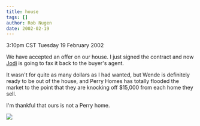 ```yaml
---
title: house
tags: []
author: Rob Nugen
date: 2002-02-19
---
```


<title></title>
<p class=date>3:10pm CST Tuesday 19 February 2002</p>

<p>We have accepted an offer on our house.  I just signed the contract
and now <a href="http://www.jodilynn.net">Jodi</a> is going to fax it
back to the buyer's agent.</p>

<p>It wasn't for quite as many dollars as I had wanted, but Wende is
definitely ready to be out of the house, and Perry Homes has totally
flooded the market to the point that they are knocking off $15,000
from each home they sell.</p>

<p>I'm thankful that ours is not a Perry home.</p>

<p><img src='/images/rob/wL-ROB.gif'/></p>


